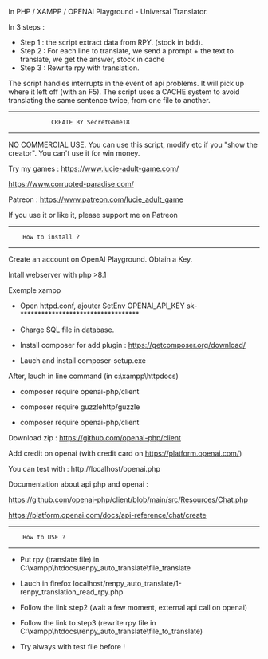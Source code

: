 In PHP / XAMPP / OPENAI Playground - Universal Translator.

In 3 steps :
- Step 1 : the script extract data from RPY. (stock in bdd).
- Step 2 : For each line to translate, we send a prompt + the text to translate, we get the answer, stock in cache
- Step 3 : Rewrite rpy with translation.

The script handles interrupts in the event of api problems. It will pick up where it left off (with an F5).
The script uses a CACHE system to avoid translating the same sentence twice, from one file to another.

************************************************************

				CREATE BY SecretGame18
************************************************************

NO COMMERCIAL USE.
You can use this script, modify etc if you "show the creator".
You can't use it for win money.

Try my games : 
https://www.lucie-adult-game.com/

https://www.corrupted-paradise.com/

Patreon : https://www.patreon.com/lucie_adult_game

If you use it or like it, please support me on Patreon

************************************************************

		How to install ?
************************************************************

Create an account on OpenAI Playground. Obtain a Key.

Intall webserver with php >8.1

Exemple xampp

- Open httpd.conf, ajouter SetEnv OPENAI_API_KEY sk-**********************************

- Charge SQL file in database. 

- Install composer for add plugin : https://getcomposer.org/download/

- Lauch and install composer-setup.exe

After, lauch in line command (in c:\xampp\httpdocs\)

- composer require openai-php/client

- composer require guzzlehttp/guzzle

- composer require openai-php/client


Download zip : https://github.com/openai-php/client

Add credit on openai (with credit card on https://platform.openai.com/)

You can test with : http://localhost/openai.php 

Documentation about api php and openai :

https://github.com/openai-php/client/blob/main/src/Resources/Chat.php

https://platform.openai.com/docs/api-reference/chat/create


************************************************************

		How to USE ?
************************************************************
- Put rpy (translate file) in C:\xampp\htdocs\renpy_auto_translate\file_translate
- Lauch in firefox localhost/renpy_auto_translate/1-renpy_translation_read_rpy.php
- Follow the link step2 (wait a few moment, external api call on openai)
- Follow the link to step3 (rewrite rpy file in  C:\xampp\htdocs\renpy_auto_translate\file_to_translate)

- Try always with test file before !

